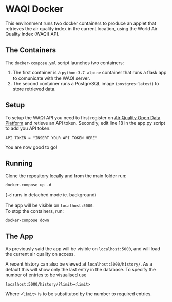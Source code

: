 # WAQI Docker

This environment runs two docker containers to produce an applet that retrieves the air quality index in the current location, using the World Air Quality Index (WAQI) API.

## The Containers
The `docker-compose.yml` script launches two containers:
1. The first container is a `python:3.7-alpine` container that runs a flask app to comunicate with the WAQI server.
2. The second container runs a PostgreSQL image (`postgres:latest`) to store retrieved data.

## Setup
To setup the WAQI API you need to first register on [Air Quality Open Data Platform] and retieve an API token. Secondly, edit line 18 in the app.py script to add you API token.
```
API_TOKEN = "INSERT YOUR API TOKEN HERE"
```
You are now good to go!

[Air Quality Open Data Platform]:https://aqicn.org/data-platform/token/#/

## Running
Clone the repository locally and from the main folder run: </br>
```
docker-compose up -d
```
(`-d` runs in detached mode ie. background)</br></br>
The app will be visible on `localhost:5000`.</br>
To stop the containers, run:
```
docker-compose down
```
## The App
As previously said the app will be visible on  `localhost:5000`, and will load the current air quality on access.

A recent history can also be viewed at  `localhost:5000/history/`. As a default this will show only the last entry in the database. To specify the number of entries to be visualised use
```
localhost:5000/history/?limit=<limit>
```
Where `<limit>` is to be substituted by the number to required entries.